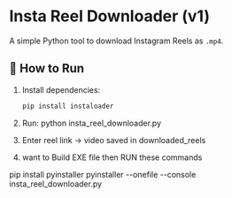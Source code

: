 # Insta Reel Downloader (v1)

A simple Python tool to download Instagram Reels as `.mp4`.

## 🚀 How to Run
1. Install dependencies:
   ```bash
   pip install instaloader
2. Run:
   python insta_reel_downloader.py

3. Enter reel link → video saved in downloaded_reels

4. want to Build EXE file then RUN these commands

  pip install pyinstaller
  pyinstaller --onefile --console insta_reel_downloader.py
 